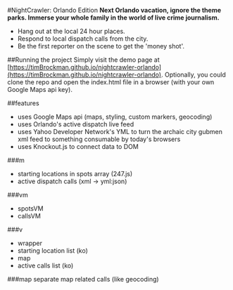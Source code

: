 
#NightCrawler: Orlando Edition
   __Next Orlando vacation, ignore the theme parks.
   Immerse your whole family in the world of live crime journalism.__

  - Hang out at the local 24 hour places.
  - Respond to local dispatch calls from the city.
  - Be the first reporter on the scene to get the 'money shot'.

##Running the project
  Simply visit the demo page at [https://timBrockman.github.io/nightcrawler-orlando](https://timBrockman.github.io/nightcrawler-orlando).
  Optionally, you could clone the repo and open the index.html file in a browser (with your own Google Maps api key).

##features
  - uses Google Maps api (maps, styling, custom markers, geocoding)
  - uses Orlando's active dispatch live feed
  - uses Yahoo Developer Network's YML to turn the archaic city gubmen xml feed to something consumable by today's browsers
  - uses Knockout.js to connect data to DOM

###m
  - starting locations in spots array (247.js)
  - active dispatch calls (xml -> yml:json)

###vm
  - spotsVM
  - callsVM

###v
  - wrapper
  - starting location list (ko)
  - map
  - active calls list (ko)

###map
separate map related calls (like geocoding)
